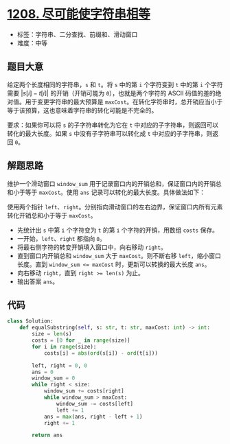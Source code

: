 # [1208. 尽可能使字符串相等](https://leetcode.cn/problems/get-equal-substrings-within-budget/)

- 标签：字符串、二分查找、前缀和、滑动窗口
- 难度：中等

## 题目大意

给定两个长度相同的字符串，`s` 和 `t`。将 `s` 中的第 `i` 个字符变到 `t` 中的第 `i` 个字符需要 $| s[i] - t[i] |$ 的开销（开销可能为 `0`），也就是两个字符的 ASCII 码值的差的绝对值。用于变更字符串的最大预算是 `maxCost`。在转化字符串时，总开销应当小于等于该预算，这也意味着字符串的转化可能是不完全的。

要求：如果你可以将 `s` 的子字符串转化为它在 `t` 中对应的子字符串，则返回可以转化的最大长度。如果 `s` 中没有子字符串可以转化成 `t` 中对应的子字符串，则返回 `0`。

## 解题思路

维护一个滑动窗口 `window_sum` 用于记录窗口内的开销总和，保证窗口内的开销总和小于等于 `maxCost`。使用 `ans` 记录可以转化的最大长度。具体做法如下：

使用两个指针 `left`、`right`。分别指向滑动窗口的左右边界，保证窗口内所有元素转化开销总和小于等于 `maxCost`。

- 先统计出 `s` 中第 `i` 个字符变为 `t` 的第 `i` 个字符的开销，用数组 `costs` 保存。
- 一开始，`left`、`right` 都指向 `0`。
- 将最右侧字符的转变开销填入窗口中，向右移动 `right`。
- 直到窗口内开销总和 `window_sum` 大于 `maxCost`。则不断右移 `left`，缩小窗口长度。直到 `window_sum <= maxCost` 时，更新可以转换的最大长度 `ans`。
- 向右移动 `right`，直到 `right >= len(s)` 为止。
- 输出答案 `ans`。

## 代码

```Python
class Solution:
    def equalSubstring(self, s: str, t: str, maxCost: int) -> int:
        size = len(s)
        costs = [0 for _ in range(size)]
        for i in range(size):
            costs[i] = abs(ord(s[i]) - ord(t[i]))

        left, right = 0, 0
        ans = 0
        window_sum = 0
        while right < size:
            window_sum += costs[right]
            while window_sum > maxCost:
                window_sum -= costs[left]
                left += 1
            ans = max(ans, right - left + 1)
            right += 1

        return ans
```


